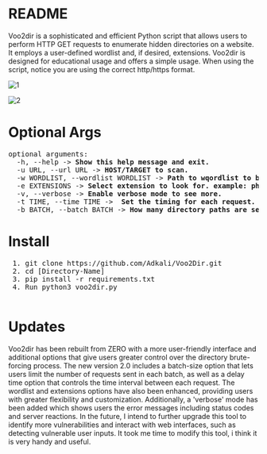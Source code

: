 # README
Voo2dir is a sophisticated and efficient Python script that allows users to perform HTTP GET requests to enumerate hidden directories on a website. It employs a user-defined wordlist and, if desired, extensions. Voo2dir is designed for educational usage and offers a simple usage. When using the script, notice you are using the correct http/https format.

![1](https://user-images.githubusercontent.com/90532971/230961052-5012c0d3-99c4-4a8e-adab-306defb4c093.PNG)


![2](https://user-images.githubusercontent.com/90532971/230961062-e8aec162-f63e-4efe-b9a5-cc880bf38894.PNG)

# Optional Args
<pre>
optional arguments:
  -h, --help -> <b>Show this help message and exit.</b>
  -u URL, --url URL -> <b>HOST/TARGET to scan.</b>
  -w WORDLIST, --wordlist WORDLIST -> <b>Path to wqordlist to be loaded.</b>
  -e EXTENSIONS -> <b>Select extension to look for. example: php rar txt, etc.</b>
  -v, --verbose -> <b>Enable verbose mode to see more.</b>
  -t TIME, --time TIME ->  <b>Set the timing for each request.</b>
  -b BATCH, --batch BATCH -> <b>How many directory paths are sent for enumeration at once.</b>
</pre>
  
  # Install
 <pre>
 1. git clone https://github.com/Adkali/Voo2Dir.git
 2. cd [Directory-Name]
 3. pip install -r requirements.txt
 4. Run python3 voo2dir.py
 </pre>

# Updates 
Voo2dir has been rebuilt from ZERO with a more user-friendly interface and additional options that give users greater control over the directory brute-forcing process. The new version 2.0 includes a batch-size option that lets users limit the number of requests sent in each batch, as well as a delay time option that controls the time interval between each request. The wordlist and extensions options have also been enhanced, providing users with greater flexibility and customization. Additionally, a 'verbose' mode has been added which shows users the error messages including status codes and server reactions. In the future, I intend to further upgrade this tool to identify more vulnerabilities and interact with web interfaces, such as detecting vulnerable user inputs. It took me time to modify this tool, i think it is very handy and useful.
